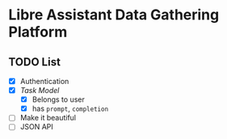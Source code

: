 # Libre Assistant Data Gathering Platform

## TODO List

- [x] Authentication
- [x] _Task Model_
    - [x] Belongs to user
    - [x] has `prompt`, `completion`
- [ ] Make it beautiful
- [ ] JSON API